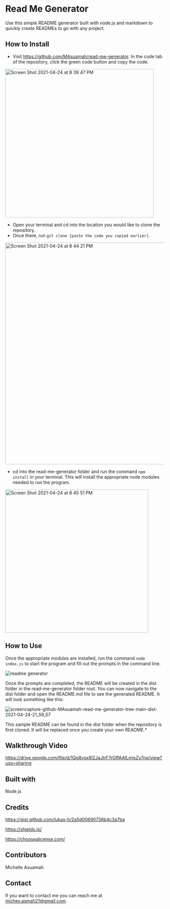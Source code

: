 # Read Me Generator

Use this simple README generator built with node.js and markdown to quickly create READMEs to go with any project.

## How to Install
* Visit https://github.com/MAsuamah/read-me-generator. In the code tab of the repository, click the green code button and copy the code.
<img width="469" alt="Screen Shot 2021-04-24 at 8 39 47 PM" src="https://user-images.githubusercontent.com/77217156/115976809-b994ee00-a53f-11eb-806a-32dc06b9165f.png">

* Open your terminal and cd into the location you would like to clone the repository. 
* Once there, run `git clone [paste the code you copied earlier]`. 

<img width="700" alt="Screen Shot 2021-04-24 at 8 44 21 PM" src="https://user-images.githubusercontent.com/77217156/115976904-8e5ece80-a540-11eb-9cf1-128fa052f14c.png">

* cd into the read-me-generator folder and run the command `npm install` in your terminal. This will install the appropriate node modules needed to run the program.

<img width="452" alt="Screen Shot 2021-04-24 at 8 45 51 PM" src="https://user-images.githubusercontent.com/77217156/115976917-aa627000-a540-11eb-99d7-2893f53c8125.png">

## How to Use
Once the appropriate modules are installed, run the command `node index.js` to start the program and fill out the prompts in the command line.

![readme generator ](https://user-images.githubusercontent.com/77217156/115977079-67a19780-a542-11eb-9339-4f5741056473.gif)

Once the prompts are completed, the README will be created in the dist folder in the read-me-generator folder root. You can now navigate to the dist folder and open the README.md file to see the generated README. It will look something like this:

![screencapture-github-MAsuamah-read-me-generator-tree-main-dist-2021-04-24-21_59_57](https://user-images.githubusercontent.com/77217156/115977717-90c52680-a548-11eb-84a7-403f343dc80d.png)

This sample README can be found in the dist folder when the repository is first cloned. It will be replaced once you create your own README.*

## Walkthrough Video
https://drive.google.com/file/d/1Qg8vsx8lZJaJtrF7rGffAAlLmjsZy7nq/view?usp=sharing

## Built with
Node.js


## Credits
https://gist.github.com/lukas-h/2a5d00690736b4c3a7ba

https://shields.io/

https://choosealicense.com/

## Contributors
Michelle Asuamah

## Contact
If you want to contact me you can reach me at michey.asmah21@gmail.com.
